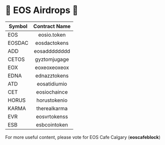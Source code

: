 # 🚀 EOS Airdrops  🚀

| Symbol        | Contract Name |
| ------------- |:-------------:|
| EOS           | eosio.token   |
| EOSDAC        | eosdactokens  |
| ADD           | eosadddddddd  |
| CETOS         | gyztomjugage  |
| EOX           | eoxeoxeoxeox  |
| EDNA          | ednazztokens  |
| ATD           | eosatidiumio  |
| CET           | eosiochaince  |
| HORUS         | horustokenio  |
| KARMA         | therealkarma  |
| EVR           | eosvrtokenss  |
| ESB           | esbcointoken  |

For more useful content, please vote for EOS Cafe Calgary (**eoscafeblock**)
